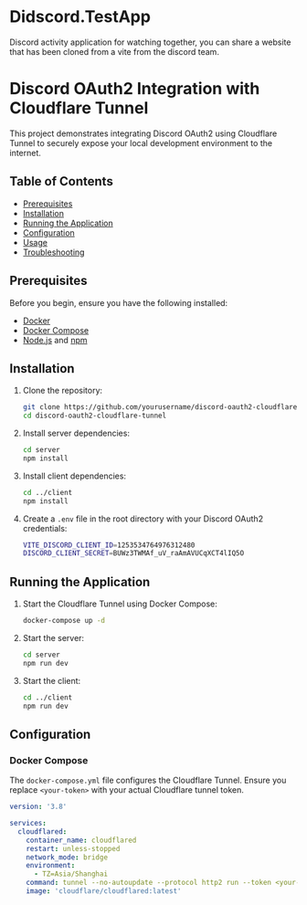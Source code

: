 # Didscord.TestApp
Discord activity application for watching together, you can share a website that has been cloned from a vite from the discord team.

# Discord OAuth2 Integration with Cloudflare Tunnel

This project demonstrates integrating Discord OAuth2 using Cloudflare Tunnel to securely expose your local development environment to the internet.

## Table of Contents

- [Prerequisites](#prerequisites)
- [Installation](#installation)
- [Running the Application](#running-the-application)
- [Configuration](#configuration)
- [Usage](#usage)
- [Troubleshooting](#troubleshooting)

## Prerequisites

Before you begin, ensure you have the following installed:

- [Docker](https://docs.docker.com/get-docker/)
- [Docker Compose](https://docs.docker.com/compose/install/)
- [Node.js](https://nodejs.org/) and [npm](https://www.npmjs.com/)

## Installation

1. Clone the repository:

    ```bash
    git clone https://github.com/yourusername/discord-oauth2-cloudflare-tunnel.git
    cd discord-oauth2-cloudflare-tunnel
    ```

2. Install server dependencies:

    ```bash
    cd server
    npm install
    ```

3. Install client dependencies:

    ```bash
    cd ../client
    npm install
    ```

4. Create a `.env` file in the root directory with your Discord OAuth2 credentials:

    ```bash
    VITE_DISCORD_CLIENT_ID=1253534764976312480
    DISCORD_CLIENT_SECRET=BUWz3TWMAf_uV_raAmAVUCqXCT4lIQ5O
    ```

## Running the Application

1. Start the Cloudflare Tunnel using Docker Compose:

    ```bash
    docker-compose up -d
    ```

2. Start the server:

    ```bash
    cd server
    npm run dev
    ```

3. Start the client:

    ```bash
    cd ../client
    npm run dev
    ```

## Configuration

### Docker Compose

The `docker-compose.yml` file configures the Cloudflare Tunnel. Ensure you replace `<your-token>` with your actual Cloudflare tunnel token.

```yaml
version: '3.8'

services:
  cloudflared:
    container_name: cloudflared
    restart: unless-stopped
    network_mode: bridge
    environment:
      - TZ=Asia/Shanghai
    command: tunnel --no-autoupdate --protocol http2 run --token <your-token>
    image: 'cloudflare/cloudflared:latest'
